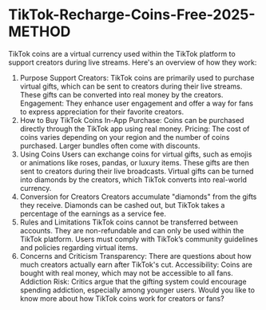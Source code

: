 # TikTok-Recharge-Coins-Free-2025-METHOD

TikTok coins are a virtual currency used within the TikTok platform to support creators during live streams. Here's an overview of how they work:

1. Purpose
Support Creators: TikTok coins are primarily used to purchase virtual gifts, which can be sent to creators during their live streams. These gifts can be converted into real money by the creators.
Engagement: They enhance user engagement and offer a way for fans to express appreciation for their favorite creators.
2. How to Buy TikTok Coins
In-App Purchase: Coins can be purchased directly through the TikTok app using real money.
Pricing: The cost of coins varies depending on your region and the number of coins purchased. Larger bundles often come with discounts.
3. Using Coins
Users can exchange coins for virtual gifts, such as emojis or animations like roses, pandas, or luxury items.
These gifts are then sent to creators during their live broadcasts.
Virtual gifts can be turned into diamonds by the creators, which TikTok converts into real-world currency.
4. Conversion for Creators
Creators accumulate "diamonds" from the gifts they receive.
Diamonds can be cashed out, but TikTok takes a percentage of the earnings as a service fee.
5. Rules and Limitations
TikTok coins cannot be transferred between accounts.
They are non-refundable and can only be used within the TikTok platform.
Users must comply with TikTok’s community guidelines and policies regarding virtual items.
6. Concerns and Criticism
Transparency: There are questions about how much creators actually earn after TikTok's cut.
Accessibility: Coins are bought with real money, which may not be accessible to all fans.
Addiction Risk: Critics argue that the gifting system could encourage spending addiction, especially among younger users.
Would you like to know more about how TikTok coins work for creators or fans?
